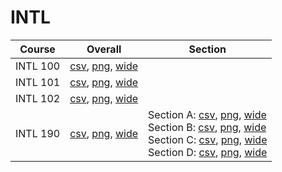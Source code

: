 # INTL

| Course | Overall | Section |
| ------ | ------- | ------- |
| INTL 100 | [csv](https://github.com/UCSD-Historical-Enrollment-Data/2025Winter/blob/main/overall/INTL%20100.csv), [png](https://raw.githubusercontent.com/UCSD-Historical-Enrollment-Data/2025Winter/main/plot_overall/INTL%20100.png), [wide](https://raw.githubusercontent.com/UCSD-Historical-Enrollment-Data/2025Winter/main/plot_overall_wide/INTL%20100.png) |  |
| INTL 101 | [csv](https://github.com/UCSD-Historical-Enrollment-Data/2025Winter/blob/main/overall/INTL%20101.csv), [png](https://raw.githubusercontent.com/UCSD-Historical-Enrollment-Data/2025Winter/main/plot_overall/INTL%20101.png), [wide](https://raw.githubusercontent.com/UCSD-Historical-Enrollment-Data/2025Winter/main/plot_overall_wide/INTL%20101.png) |  |
| INTL 102 | [csv](https://github.com/UCSD-Historical-Enrollment-Data/2025Winter/blob/main/overall/INTL%20102.csv), [png](https://raw.githubusercontent.com/UCSD-Historical-Enrollment-Data/2025Winter/main/plot_overall/INTL%20102.png), [wide](https://raw.githubusercontent.com/UCSD-Historical-Enrollment-Data/2025Winter/main/plot_overall_wide/INTL%20102.png) |  |
| INTL 190 | [csv](https://github.com/UCSD-Historical-Enrollment-Data/2025Winter/blob/main/overall/INTL%20190.csv), [png](https://raw.githubusercontent.com/UCSD-Historical-Enrollment-Data/2025Winter/main/plot_overall/INTL%20190.png), [wide](https://raw.githubusercontent.com/UCSD-Historical-Enrollment-Data/2025Winter/main/plot_overall_wide/INTL%20190.png) | Section A: [csv](https://github.com/UCSD-Historical-Enrollment-Data/2025Winter/blob/main/section/INTL%20190_A.csv), [png](https://raw.githubusercontent.com/UCSD-Historical-Enrollment-Data/2025Winter/main/plot_section/INTL%20190_A.png), [wide](https://raw.githubusercontent.com/UCSD-Historical-Enrollment-Data/2025Winter/main/plot_section_wide/INTL%20190_A.png)<br>Section B: [csv](https://github.com/UCSD-Historical-Enrollment-Data/2025Winter/blob/main/section/INTL%20190_B.csv), [png](https://raw.githubusercontent.com/UCSD-Historical-Enrollment-Data/2025Winter/main/plot_section/INTL%20190_B.png), [wide](https://raw.githubusercontent.com/UCSD-Historical-Enrollment-Data/2025Winter/main/plot_section_wide/INTL%20190_B.png)<br>Section C: [csv](https://github.com/UCSD-Historical-Enrollment-Data/2025Winter/blob/main/section/INTL%20190_C.csv), [png](https://raw.githubusercontent.com/UCSD-Historical-Enrollment-Data/2025Winter/main/plot_section/INTL%20190_C.png), [wide](https://raw.githubusercontent.com/UCSD-Historical-Enrollment-Data/2025Winter/main/plot_section_wide/INTL%20190_C.png)<br>Section D: [csv](https://github.com/UCSD-Historical-Enrollment-Data/2025Winter/blob/main/section/INTL%20190_D.csv), [png](https://raw.githubusercontent.com/UCSD-Historical-Enrollment-Data/2025Winter/main/plot_section/INTL%20190_D.png), [wide](https://raw.githubusercontent.com/UCSD-Historical-Enrollment-Data/2025Winter/main/plot_section_wide/INTL%20190_D.png) |

